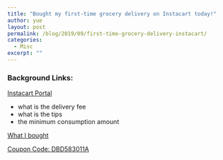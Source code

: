 ```yaml
---
title: "Bought my first-time grocery delivery on Instacart today!"
author: yue
layout: post
permalink: /blog/2019/09/first-time-grocery-delivery-instacart/
categories:
  - Misc
excerpt: ""
---
```


### Background Links:

[Instacart Portal](https://www.instacart.ca/store/t-t/storefront)

- what is the delivery fee
- what is the tips
- the minimum consumption amount

[What I bought](https://www.facebook.com/photo.php?fbid=10107003451778572&set=a.10103283102288772&type=3&theater)

[Coupon Code: DBD583011A](https://inst.cr/t/BhkyjuJQf)

